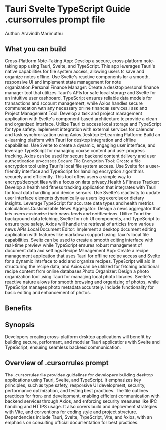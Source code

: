 # Tauri Svelte TypeScript Guide .cursorrules prompt file

Author: Aravindh Marimuthu

## What you can build
Cross-Platform Note-Taking App: Develop a secure, cross-platform note-taking app using Tauri, Svelte, and TypeScript. This app leverages Tauri's native capabilities for file system access, allowing users to save and organize notes offline. Use Svelte's reactive components for a smooth, responsive UI and implement state management for note organization.Personal Finance Manager: Create a desktop personal finance manager tool that utilizes Tauri's APIs for safe local storage and Svelte for an intuitive user dashboard. TypeScript ensures reliable data models for transactions and account management, while Axios handles secure communication with any necessary online financial services.Task and Project Management Tool: Develop a task and project management application with Svelte's component-based architecture to provide a clean and organized interface. Utilize Tauri to access local storage and TypeScript for type safety. Implement integration with external services for calendar and task synchronization using Axios.Desktop E-Learning Platform: Build an e-learning platform with Tauri for desktop integration and offline capabilities. Use Svelte to create a dynamic, engaging user interface, and leverage TypeScript for managing course content and user progress tracking. Axios can be used for secure backend content delivery and user authentication processes.Secure File Encryption Tool: Create a file encryption tool using Tauri's local file system access. Use Svelte for a user-friendly interface and TypeScript for handling encryption algorithms securely and efficiently. This tool offers users a simple way to encrypt/decrypt files with a focus on data privacy.Health & Fitness Tracker: Develop a health and fitness tracking application that integrates with Tauri for local data handling and device sensors. Use Svelte's reactivity to update user interface elements dynamically as users log exercise or dietary insights. Leverage TypeScript for accurate data types and health metrics calculations.Customizable News Aggregator: Design a news aggregator that lets users customize their news feeds and notifications. Utilize Tauri for background data fetching, Svelte for rich UI components, and TypeScript to ensure type safety. Axios will handle the retrieval of articles from various news APIs.Local Document Editor: Implement a desktop document editing application with features like markdown support using Tauri's local file capabilities. Svelte can be used to create a smooth editing interface with real-time preview, while TypeScript ensures robust management of document data and settings.Recipe Management App: Create a recipe management application that uses Tauri for offline recipe access and Svelte for a dynamic interface to add and organize recipes. TypeScript will aid in structuring the recipe data, and Axios can be utilized for fetching additional recipe content from online databases.Photo Organizer: Design a photo organization tool using Tauri for managing local photo libraries. Svelte's reactive nature allows for smooth browsing and organizing of photos, while TypeScript manages photo metadata accurately. Include functionality for basic editing and enhancement of photos.

## Benefits


## Synopsis
Developers creating cross-platform desktop applications will benefit by building secure, performant, and modular Tauri applications with Svelte and TypeScript, ensuring seamless backend communication.

## Overview of .cursorrules prompt
The .cursorrules file provides guidelines for developers building desktop applications using Tauri, Svelte, and TypeScript. It emphasizes key principles, such as type safety, responsive UI development, security, performance optimization, and testing best practices. The file outlines practices for front-end development, enabling efficient communication with backend services through Axios, and enforcing security measures like IPC handling and HTTPS usage. It also covers build and deployment strategies with Vite, and conventions for coding style and project structure. Dependencies include Tauri, Svelte, TypeScript, Vite, and Axios, with an emphasis on consulting official documentation for best practices.

